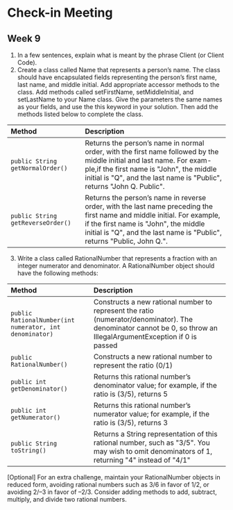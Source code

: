 # Check-in Meeting
## Week 9

1. In a few sentences, explain what is meant by the phrase Client (or Client Code).
2. Create a class called Name that represents a person’s name. The class should have encapsulated fields representing the person’s first name, last name, and middle initial. Add appropriate accessor methods to the class. Add methods called setFirstName, setMiddleInitial, and setLastName to your Name class. Give the parameters the same names as your fields, and use the this keyword in your solution. Then add the methods listed below to complete the class.

  | Method | Description |
  | :--- | :--- |
  | `public String getNormalOrder()` | Returns the person’s name in normal order, with the first name followed by the middle initial and last name. For exam- ple,if the first name is "John", the middle initial is "Q", and the last name is "Public", returns "John Q. Public". |
  | `public String getReverseOrder()` | Returns the person’s name in reverse order, with the last name preceding the first name and middle initial. For example, if the first name is "John", the middle initial is "Q", and the last name is "Public", returns "Public, John Q.". |

3. Write a class called RationalNumber that represents a fraction with an integer numerator and denominator. A RationalNumber object should have the following methods:

  | Method | Description |
  | :--- | :--- |
  | `public RationalNumber(int numerator, int denominator)` | Constructs a new rational number to represent the ratio (numerator/denominator). The denominator cannot be 0, so throw an IllegalArgumentException if 0 is passed |
  | `public RationalNumber()` | Constructs a new rational number to represent the ratio (0/1) |
  | `public int getDenominator()` | Returns this rational number’s denominator value; for example, if the ratio is (3/5), returns 5 |
  | `public int getNumerator()` | Returns this rational number’s numerator value; for example, if the ratio is (3/5), returns 3 |
  | `public String toString()` | Returns a String representation of this rational number, such as "3/5". You may wish to omit denominators of 1, returning "4" instead of "4/1" |
  
  [Optional] For an extra challenge, maintain your RationalNumber objects in reduced form, avoiding rational numbers such as 3/6 in favor of 1/2, or avoiding 2/–3 in favor of –2/3. Consider adding methods to add, subtract, multiply, and divide two rational numbers.
